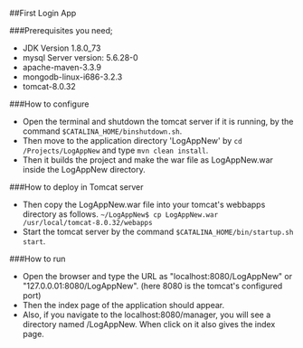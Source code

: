 ##First Login App

###Prerequisites you need;
* JDK Version 1.8.0_73
* mysql Server version: 5.6.28-0
* apache-maven-3.3.9
* mongodb-linux-i686-3.2.3
* tomcat-8.0.32

###How to configure 
- Open the terminal and shutdown the tomcat server if it is running, by the command ``$CATALINA_HOME/binshutdown.sh``.
- Then move to the application directory 'LogAppNew' by ``cd /Projects/LogAppNew`` and type ``mvn clean install``.
- Then it builds the project and make the war file as LogAppNew.war inside the LogAppNew directory.

###How to deploy in Tomcat server
- Then copy the LogAppNew.war file into your tomcat's webbapps directory as follows.
``~/LogAppNew$ cp LogAppNew.war /usr/local/tomcat-8.0.32/webapps ``
- Start the tomcat server by the command ``$CATALINA_HOME/bin/startup.sh start``.

###How to run
- Open the browser and type the URL as "localhost:8080/LogAppNew" or "127.0.0.01:8080/LogAppNew". (here 8080 is the tomcat's configured port)
- Then the index page of the application should appear.
- Also, if you navigate to the localhost:8080/manager, you will see a directory named /LogAppNew. When click on it also gives the index page.

